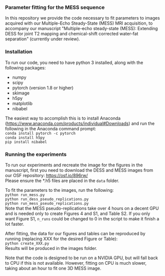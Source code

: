 ### Parameter fitting for the MESS sequence
In this repository we provide the code necessary to fit parameters to images acquired with our Multiple-Echo Steady-State (MESS) MRI acquisition, to accompany our manuscript "Multiple-echo steady-state (MESS): Extending DESS for joint T2 mapping and chemical-shift corrected water-fat separation" (currently under review).

### Installation
To run our code, you need to have python 3 installed, along with the following packages:
- numpy
- scipy
- pytorch (version 1.8 or higher)
- skimage
- h5py
- matplotlib
- nibabel

The easiest way to accomplish this is to install Anaconda (https://www.anaconda.com/products/individual#Downloads) and run the following in the Anaconda command prompt:\
`conda install pytorch -c pytorch`\
`conda install h5py`\
`pip install nibabel`

### Running the experiments
To run our experiments and recreate the image for the figures in the manuscript, first you need to download the DESS and MESS images from our OSF repository: https://osf.io/896rw/ \
Please ensure the *.h5 files are placed in the `data` folder.

To fit the parameters to the images, run the following:\
`python run_mess.py`\
`python run_dess_pseudo_replications.py`\
`python run_mess_pseudo_replications.py`\
Note that the MESS pseudo-replications take over 4 hours on a decent GPU and is needed only to create Figures 4 and S1, and Table S2. If you only want Figure S1, `n_runs` could be changed to 0 in the script to make it finish a lot faster.

After fitting, the data for our figures and tables can be reproduced by running (replacing XXX for the desired Figure or Table):\
`python create_XXX.py`\
Results will be produced in the images folder.

Note that the code is designed to be run on a NVIDIA GPU, but will fall back to CPU if this is not available. However, fitting on CPU is much slower, taking about an hour to fit one 3D MESS image.
